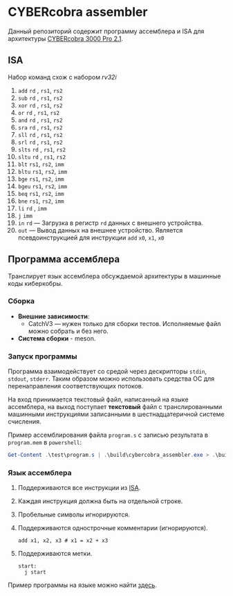 # CYBERcobra assembler

Данный репозиторий содержит программу ассемблера и ISA для архитектуры [CYBERcobra 3000 Pro 2.1](https://github.com/MPSU/APS/tree/master/Labs/04.%20Primitive%20programmable%20device).

## ISA

Набор команд схож с набором *rv32i*

  1.  `add`  `rd` , `rs1`, `rs2`
  1.  `sub`  `rd` , `rs1`, `rs2`
  1.  `xor`  `rd` , `rs1`, `rs2`
  1.  `or`   `rd` , `rs1`, `rs2`
  1.  `and`  `rd` , `rs1`, `rs2`
  1.  `sra`  `rd` , `rs1`, `rs2`
  1.  `sll`  `rd` , `rs1`, `rs2`
  1.  `srl`  `rd` , `rs1`, `rs2`
  1.  `slts` `rd` , `rs1`, `rs2`
  1.  `sltu` `rd` , `rs1`, `rs2`
  1.  `blt`  `rs1`, `rs2`, `imm`
  1.  `bltu` `rs1`, `rs2`, `imm`
  1.  `bge`  `rs1`, `rs2`, `imm`
  1.  `bgeu` `rs1`, `rs2`, `imm`
  1.  `beq`  `rs1`, `rs2`, `imm`
  1.  `bne`  `rs1`, `rs2`, `imm`
  1.  `li`   `rd` , `imm`
  1.  `j`    `imm`
  1.  `in`   `rd` — Загрузка в регистр `rd` данных с внешнего устройства.
  1.  `out` — Вывод данных на внешнее устройство. Является псевдоинструкцией для инструкции `add` `x0`, `x1`, `x0`

## Программа ассемблера

Транслирует язык ассемблера обсуждаемой архитектуры в машинные коды киберкобры.

### Сборка

*   **Внешние зависимости**:
    *   CatchV3 — нужен только для сборки тестов. Исполняемые файл можно собрать и без него.
*   **Система сборки** - meson.

### Запуск программы

Программа взаимодействует со средой через дескрипторы `stdin`, `stdout`, `stderr`. Таким образом можно использовать средства ОС для перенаправления соответствующих потоков.

На вход принимается текстовый файл, написанный на языке ассемблера, на выход поступает **текстовый** файл с транслированными машинными инструкциями записанными в шестнадцатеричной системе счисления.

Пример ассемблирования файла `program.s` с записью результата в `program.mem` в `powershell`:

```powershell
Get-Content .\test\program.s | .\build\cybercobra_assembler.exe > .\build\program.mem
```

### Язык ассемблера

1.  Поддерживаются все инструкции из [ISA](#isa).
1.  Каждая инструкция должна быть на отдельной строке.
1.  Пробельные символы игнорируются.
1.  Поддерживаются однострочные комментарии (игнорируются).

    ```
    add x1, x2, x3 # x1 = x2 + x3
    ```
1.  Поддерживаются метки.

    ```
    start:
      j start
    ```

Пример программы на языке можно найти [здесь](./test/program.s).
